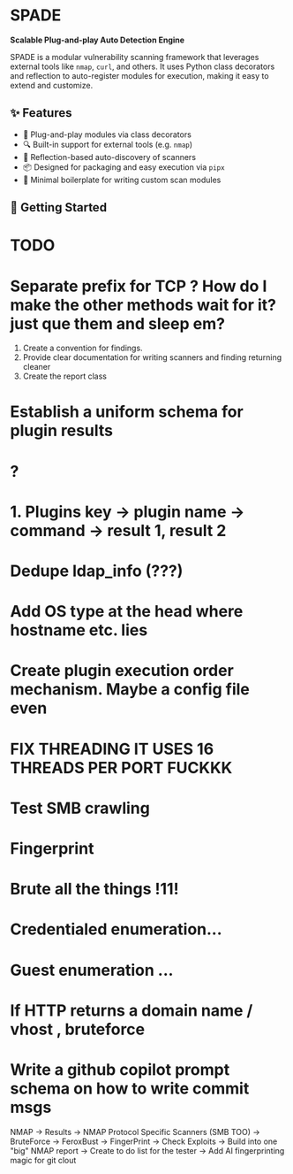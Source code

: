 # SPADE

**Scalable Plug-and-play Auto Detection Engine**

SPADE is a modular vulnerability scanning framework that leverages external tools like `nmap`, `curl`, and others. It uses Python class decorators and reflection to auto-register modules for execution, making it easy to extend and customize.

## ✨ Features

- 🔌 Plug-and-play modules via class decorators
- 🔍 Built-in support for external tools (e.g. `nmap`)
- 🧠 Reflection-based auto-discovery of scanners
- 📦 Designed for packaging and easy execution via `pipx`
- 💬 Minimal boilerplate for writing custom scan modules

## 🚀 Getting Started

# TODO
# Separate prefix for TCP ? How do I make the other methods wait for it? just que them and sleep em? 

1. Create a convention for findings. 
2. Provide clear documentation for writing scanners and finding returning cleaner
3. Create the report class

# Establish a uniform schema for plugin results
# ?
# 1. Plugins key -> plugin name -> command -> result 1, result 2 

# Dedupe ldap_info (???)
# Add OS type at the head where hostname etc. lies
# Create plugin execution order mechanism. Maybe a config file even
# FIX THREADING IT USES 16 THREADS PER PORT FUCKKK
# Test SMB crawling
# Fingerprint
# Brute all the things !11!
# Credentialed enumeration...
# Guest enumeration ...
# If HTTP returns a domain name / vhost , bruteforce
# Write a github copilot prompt schema on how to write commit msgs
NMAP -> Results -> NMAP Protocol Specific Scanners (SMB TOO) -> BruteForce -> FeroxBust -> FingerPrint -> Check Exploits -> Build into one "big" NMAP report
-> Create to do list for the tester -> Add AI fingerprinting magic for git clout